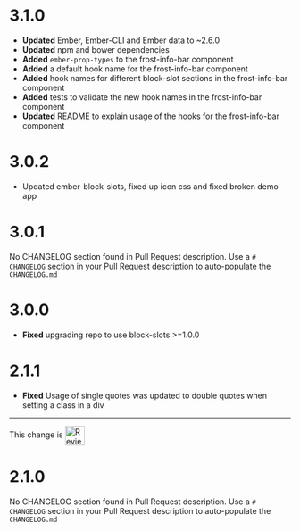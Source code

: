 # 3.1.0

* **Updated** Ember, Ember-CLI and Ember data to ~2.6.0
* **Updated** npm and bower dependencies
* **Added** `ember-prop-types` to the frost-info-bar component
* **Added** a default hook name for the frost-info-bar component
* **Added** hook names for different block-slot sections in the frost-info-bar component
* **Added** tests to validate the new hook names in the frost-info-bar component
* **Updated** README to explain usage of the hooks for the frost-info-bar component


# 3.0.2

- Updated ember-block-slots, fixed up icon css and fixed broken demo app

# 3.0.1
No CHANGELOG section found in Pull Request description.
Use a `# CHANGELOG` section in your Pull Request description to auto-populate the `CHANGELOG.md`

# 3.0.0
* **Fixed** upgrading repo to use block-slots >=1.0.0

# 2.1.1
* **Fixed** Usage of single quotes was updated to double quotes when setting a class in a div

<!-- Reviewable:start -->
---
This change is [<img src="https://reviewable.io/review_button.svg" height="35" align="absmiddle" alt="Reviewable"/>](https://reviewable.io/reviews/ciena-frost/ember-frost-info-bar/20)
<!-- Reviewable:end -->


# 2.1.0
No CHANGELOG section found in Pull Request description.
Use a `# CHANGELOG` section in your Pull Request description to auto-populate the `CHANGELOG.md`
